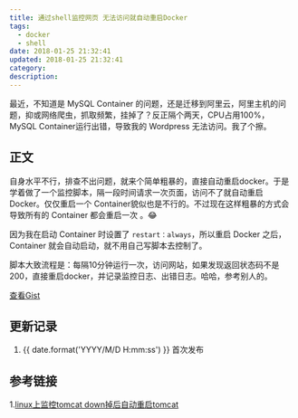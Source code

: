 ```yaml
---
title: 通过shell监控网页 无法访问就自动重启Docker
tags:
  - docker
  - shell
date: 2018-01-25 21:32:41
updated: 2018-01-25 21:32:41
category:
description:
---
```


最近，不知道是 MySQL Container 的问题，还是迁移到阿里云，阿里主机的问题，抑或网络爬虫，抓取频繁，挂掉了？反正隔个两天，CPU占用100%，MySQL Container运行出错，导致我的 Wordpress 无法访问。我了个擦。

<!-- more -->

## 正文

自身水平不行，排查不出问题，就来个简单粗暴的，直接自动重启docker。于是学着做了一个监控脚本，隔一段时间请求一次页面，访问不了就自动重启 Docker。仅仅重启一个 Container貌似也是不行的。不过现在这样粗暴的方式会导致所有的 Container 都会重启一次 。😂

因为我在启动 Container 时设置了 `restart：always`，所以重启 Docker 之后，Container 就会自动启动，就不用自己写脚本去控制了。

脚本大致流程是：每隔10分钟运行一次，访问网站，如果发现返回状态码不是200，直接重启docker，并记录监控日志、出错日志。哈哈，参考别人的。

<div class="gist-oembed" data-gist="a4aa182bfff3abf2df7cfc5cc07db289.json"></div>

[查看Gist](https://gist.github.com/a4aa182bfff3abf2df7cfc5cc07db289)

## 更新记录

1. {{ date.format('YYYY/M/D H:mm:ss') }} 首次发布

## 参考链接

1.[linux上监控tomcat down掉后自动重启tomcat](https://www.cnblogs.com/ddxueyu/p/6209932.html)
